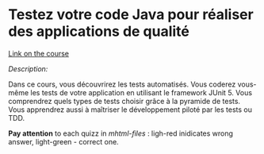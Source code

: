 # Testez votre code Java pour réaliser des applications de qualité

[Link on the course](https://openclassrooms.com/fr/courses/6100311-testez-votre-code-java-pour-realiser-des-applications-de-qualite)

*Description:*

Dans ce cours, vous découvrirez les tests automatisés. Vous coderez vous-même les tests de votre application en utilisant le framework JUnit 5. Vous comprendrez quels types de tests choisir grâce à la pyramide de tests. Vous apprendrez aussi à maîtriser le développement piloté par les tests ou TDD. 

**Pay attention** to each quizz in _mhtml-files_ : ligh-red inidicates wrong answer, light-green - correct one.